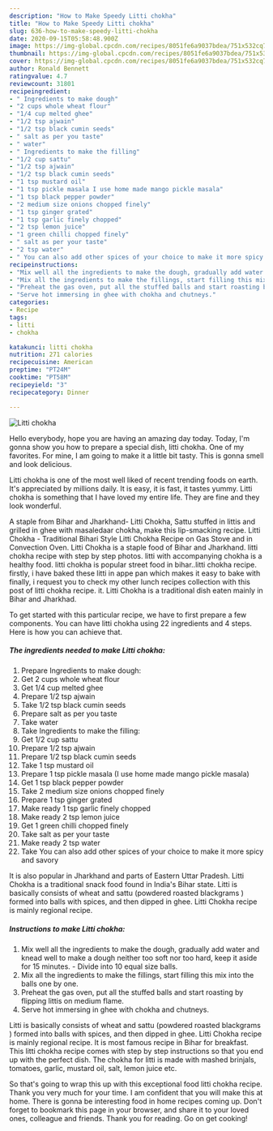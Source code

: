```yaml
---
description: "How to Make Speedy Litti chokha"
title: "How to Make Speedy Litti chokha"
slug: 636-how-to-make-speedy-litti-chokha
date: 2020-09-15T05:58:48.900Z
image: https://img-global.cpcdn.com/recipes/8051fe6a9037bdea/751x532cq70/litti-chokha-recipe-main-photo.jpg
thumbnail: https://img-global.cpcdn.com/recipes/8051fe6a9037bdea/751x532cq70/litti-chokha-recipe-main-photo.jpg
cover: https://img-global.cpcdn.com/recipes/8051fe6a9037bdea/751x532cq70/litti-chokha-recipe-main-photo.jpg
author: Ronald Bennett
ratingvalue: 4.7
reviewcount: 31801
recipeingredient:
- " Ingredients to make dough"
- "2 cups whole wheat flour"
- "1/4 cup melted ghee"
- "1/2 tsp ajwain"
- "1/2 tsp black cumin seeds"
- " salt as per you taste"
- " water"
- " Ingredients to make the filling"
- "1/2 cup sattu"
- "1/2 tsp ajwain"
- "1/2 tsp black cumin seeds"
- "1 tsp mustard oil"
- "1 tsp pickle masala I use home made mango pickle masala"
- "1 tsp black pepper powder"
- "2 medium size onions chopped finely"
- "1 tsp ginger grated"
- "1 tsp garlic finely chopped"
- "2 tsp lemon juice"
- "1 green chilli chopped finely"
- " salt as per your taste"
- "2 tsp water"
- " You can also add other spices of your choice to make it more spicy and savory"
recipeinstructions:
- "Mix well all the ingredients to make the dough, gradually add water and knead well to make a dough neither too soft nor too hard, keep it aside for 15 minutes.  Divide into 10 equal size balls."
- "Mix all the ingredients to make the fillings, start filling this mix into the balls one by one."
- "Preheat the gas oven, put all the stuffed balls and start roasting by flipping littis on medium flame."
- "Serve hot immersing in ghee with chokha and chutneys."
categories:
- Recipe
tags:
- litti
- chokha

katakunci: litti chokha 
nutrition: 271 calories
recipecuisine: American
preptime: "PT24M"
cooktime: "PT58M"
recipeyield: "3"
recipecategory: Dinner

---
```



![Litti chokha](https://img-global.cpcdn.com/recipes/8051fe6a9037bdea/751x532cq70/litti-chokha-recipe-main-photo.jpg)

Hello everybody, hope you are having an amazing day today. Today, I'm gonna show you how to prepare a special dish, litti chokha. One of my favorites. For mine, I am going to make it a little bit tasty. This is gonna smell and look delicious.

Litti chokha is one of the most well liked of recent trending foods on earth. It's appreciated by millions daily. It is easy, it is fast, it tastes yummy. Litti chokha is something that I have loved my entire life. They are fine and they look wonderful.

A staple from Bihar and Jharkhand- Litti Chokha, Sattu stuffed in littis and grilled in ghee with masaledaar chokha, make this lip-smacking recipe. Litti Chokha - Traditional Bihari Style Litti Chokha Recipe on Gas Stove and in Convection Oven. Litti Chokha is a staple food of Bihar and Jharkhand. litti chokha recipe with step by step photos. litti with accompanying chokha is a healthy food. litti chokha is popular street food in bihar..litti chokha recipe. firstly, i have baked these litti in appe pan which makes it easy to bake with finally, i request you to check my other lunch recipes collection with this post of litti chokha recipe. it. Litti Chokha is a traditional dish eaten mainly in Bihar and Jharkhad.


To get started with this particular recipe, we have to first prepare a few components. You can have litti chokha using 22 ingredients and 4 steps. Here is how you can achieve that.

<!--inarticleads1-->

##### The ingredients needed to make Litti chokha:

1. Prepare  Ingredients to make dough:
1. Get 2 cups whole wheat flour
1. Get 1/4 cup melted ghee
1. Prepare 1/2 tsp ajwain
1. Take 1/2 tsp black cumin seeds
1. Prepare  salt as per you taste
1. Take  water
1. Take  Ingredients to make the filling:
1. Get 1/2 cup sattu
1. Prepare 1/2 tsp ajwain
1. Prepare 1/2 tsp black cumin seeds
1. Take 1 tsp mustard oil
1. Prepare 1 tsp pickle masala (I use home made mango pickle masala)
1. Get 1 tsp black pepper powder
1. Take 2 medium size onions chopped finely
1. Prepare 1 tsp ginger grated
1. Make ready 1 tsp garlic finely chopped
1. Make ready 2 tsp lemon juice
1. Get 1 green chilli chopped finely
1. Take  salt as per your taste
1. Make ready 2 tsp water
1. Take  You can also add other spices of your choice to make it more spicy and savory


It is also popular in Jharkhand and parts of Eastern Uttar Pradesh. Litti Chokha is a traditional snack food found in India&#39;s Bihar state. Litti is basically consists of wheat and sattu (powdered roasted blackgrams ) formed into balls with spices, and then dipped in ghee. Litti Chokha recipe is mainly regional recipe. 

<!--inarticleads2-->

##### Instructions to make Litti chokha:

1. Mix well all the ingredients to make the dough, gradually add water and knead well to make a dough neither too soft nor too hard, keep it aside for 15 minutes.  - Divide into 10 equal size balls.
1. Mix all the ingredients to make the fillings, start filling this mix into the balls one by one.
1. Preheat the gas oven, put all the stuffed balls and start roasting by flipping littis on medium flame.
1. Serve hot immersing in ghee with chokha and chutneys.


Litti is basically consists of wheat and sattu (powdered roasted blackgrams ) formed into balls with spices, and then dipped in ghee. Litti Chokha recipe is mainly regional recipe. It is most famous recipe in Bihar for breakfast. This litti chokha recipe comes with step by step instructions so that you end up with the perfect dish. The chokha for litti is made with mashed brinjals, tomatoes, garlic, mustard oil, salt, lemon juice etc. 

So that's going to wrap this up with this exceptional food litti chokha recipe. Thank you very much for your time. I am confident that you will make this at home. There is gonna be interesting food in home recipes coming up. Don't forget to bookmark this page in your browser, and share it to your loved ones, colleague and friends. Thank you for reading. Go on get cooking!
